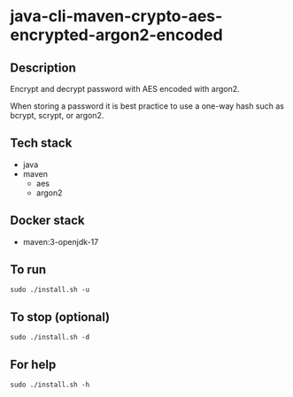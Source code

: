 # java-cli-maven-crypto-aes-encrypted-argon2-encoded

## Description
Encrypt and decrypt password with AES
encoded with argon2.

When storing a password it is best practice
to use a one-way hash such as bcrypt, scrypt,
or argon2.

## Tech stack
- java
- maven
  - aes
  - argon2

## Docker stack
- maven:3-openjdk-17

## To run
`sudo ./install.sh -u`

## To stop (optional)
`sudo ./install.sh -d`

## For help
`sudo ./install.sh -h`
